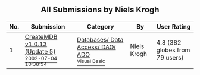 ﻿<div align="center">

## All Submissions by Niels Krogh

</div>

No.  | Submission | Category | By   | User Rating
---- | ---------- | -------- | ---- | -----------
1 | [CreateMDB v1\.0\.13 \(Update 5\)<br /><sup>2002-07-04 10:38:54</sup>](https://github.com/Planet-Source-Code/niels-krogh-createmdb-v1-0-13-update-5__1-22085) | [Databases/ Data Access/ DAO/ ADO<br /><sup>Visual Basic</sup>](../ByCategory/databases-data-access-dao-ado__1-6.md) | Niels Krogh | 4.8 (382 globes from 79 users)
